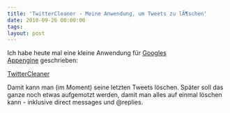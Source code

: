 ```yaml
---
title: 'TwitterCleaner - Meine Anwendung, um Tweets zu lÃ¶schen'
date: 2010-09-26 00:00:00 
tags: 
layout: post
---
```

<p>Ich habe heute mal eine kleine Anwendung f&uuml;r&nbsp;<a href="http://appengine.google.com/">Googles Appengine</a>&nbsp;geschrieben:</p>
<p><a href="http://twittercleaner.appspot.com/">TwitterCleaner</a></p>
<p>Damit kann man (im Moment) seine letzten Tweets l&ouml;schen. Sp&auml;ter soll das ganze noch etwas aufgemotzt werden, damit man alles auf einmal l&ouml;schen kann - inklusive&nbsp;direct messages&nbsp;und&nbsp;@replies.</p>
